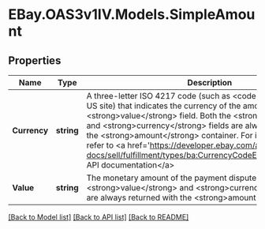 # EBay.OAS3v1IV.Models.SimpleAmount
## Properties

Name | Type | Description | Notes
------------ | ------------- | ------------- | -------------
**Currency** | **string** | A three-letter ISO 4217 code (such as &lt;code&gt;USD&lt;/code&gt; for US site) that indicates the currency of the amount in the &lt;strong&gt;value&lt;/strong&gt; field. Both the &lt;strong&gt;value&lt;/strong&gt; and &lt;strong&gt;currency&lt;/strong&gt; fields are always returned with the &lt;strong&gt;amount&lt;/strong&gt; container. For implementation help, refer to &lt;a href&#x3D;&#x27;https://developer.ebay.com/api-docs/sell/fulfillment/types/ba:CurrencyCodeEnum&#x27;&gt;eBay API documentation&lt;/a&gt; | [optional] 
**Value** | **string** | The monetary amount of the payment dispute. Both the &lt;strong&gt;value&lt;/strong&gt; and &lt;strong&gt;currency&lt;/strong&gt; fields are always returned with the &lt;strong&gt;amount&lt;/strong&gt; container. | [optional] 

[[Back to Model list]](../README.md#documentation-for-models) [[Back to API list]](../README.md#documentation-for-api-endpoints) [[Back to README]](../README.md)

